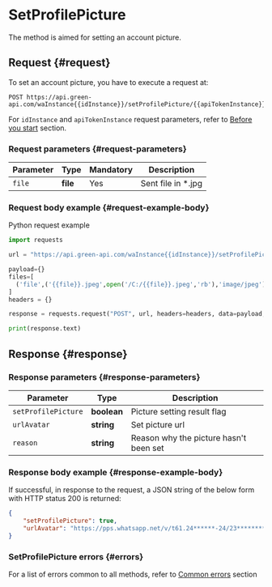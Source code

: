 # SetProfilePicture

The method is aimed for setting an account picture.

## Request {#request}

To set an account picture, you have to execute a request at:
```
POST https://api.green-api.com/waInstance{{idInstance}}/setProfilePicture/{{apiTokenInstance}}
```

For `idInstance` and `apiTokenInstance` request parameters, refer to [Before you start](../../before-start.md#parameters) section.

### Request parameters {#request-parameters}

Parameter | Type | Mandatory | Description
----- | ----- | ----- | -----
`file` | **file** | Yes | Sent file in *.jpg 

### Request body example {#request-example-body}

Python request example

```python
import requests

url = "https://api.green-api.com/waInstance{{idInstance}}/setProfilePicture/{{apiTokenInstance}}"

payload={}
files=[
  ('file',('{{file}}.jpeg',open('/C:/{{file}}.jpeg','rb'),'image/jpeg'))
]
headers = {}

response = requests.request("POST", url, headers=headers, data=payload, files=files)

print(response.text)
```

## Response {#response}

### Response parameters {#response-parameters}

Parameter | Type |  Description
----- | ----- | ----- 
`setProfilePicture` | **boolean** | Picture setting result flag 
`urlAvatar` | **string** | Set picture url  
`reason` | **string** | Reason why the picture hasn't been set  

### Response body example {#response-example-body}

If successful, in response to the request, a JSON string of the below form with HTTP status 200 is returned: 

```json
{
    "setProfilePicture": true,
    "urlAvatar": "https://pps.whatsapp.net/v/t61.24******-24/23**********_********23704_************77468_n.jpg?ccb=11-4&oh=**********b6ccc377d6332abad7d0bb&oe=********"
}
```

### SetProfilePicture errors {#errors}

For a list of errors common to all methods, refer to [Common errors](../common-errors.md) section
